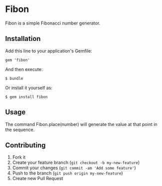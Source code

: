 # Fibon

Fibon is a simple Fibonacci number generator.

## Installation

Add this line to your application's Gemfile:

    gem 'fibon'

And then execute:

    $ bundle

Or install it yourself as:

    $ gem install fibon

## Usage

The command Fibon.place(number) will generate the value at that point in the sequence.

## Contributing

1. Fork it
2. Create your feature branch (`git checkout -b my-new-feature`)
3. Commit your changes (`git commit -am 'Add some feature'`)
4. Push to the branch (`git push origin my-new-feature`)
5. Create new Pull Request
